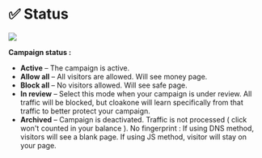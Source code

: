 # ✅ Status



![](https://gblobscdn.gitbook.com/assets%2F-M6aL_U-UwtNMO5kQ2VX%2F-MGI0gUNcYuGWSf-0w1U%2F-MGI5bJSno5TcF8kk6ZI%2FCleanShot%202020-09-03%20at%2010.33.51%402x.png?alt=media&token=0d67cab4-592c-4050-948d-3351afc1b008)

 **Campaign status :**‌

* **Active** – The campaign is active.
* **Allow all** – All visitors are allowed. Will see money page.
* **Block all** – No visitors allowed. Will see safe page.
* **In review** – Select this mode when your campaign is under review. All traffic will be blocked, but cloakone will learn specifically from that traffic to better protect your campaign.
* **Archived** – Campaign is deactivated. Traffic is not processed \( click won't counted in your balance \). No fingerprint : If using DNS method, visitors will see a blank page. If using JS method, visitor will stay on your page.

